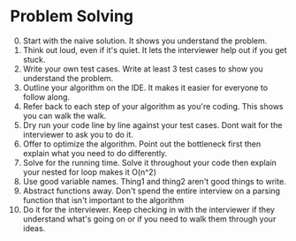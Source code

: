 # Problem Solving

0. Start with the naive solution. It shows you understand the problem.
1. Think out loud, even if it's quiet. It lets the interviewer help out if you get stuck.
2. Write your own test cases. Write at least 3 test cases to show you understand the problem.
3. Outline your algorithm on the IDE. It makes it easier for everyone to follow along.
4. Refer back to each step of your algorithm as you're coding. This shows you can walk the walk.
5. Dry run your code line by line against your test cases. Dont wait for the interviewer to ask you to do it.
6. Offer to optimize the algorithm. Point out the bottleneck first then explain what you need to do differently.
7. Solve for the running time. Solve it throughout your code then explain your nested for loop makes it O(n^2)
8. Use good variable names. Thing1 and thing2 aren't good things to write.
9. Abstract functions away. Don't spend the entire interview on a parsing function that isn't important to the algorithm
10. Do it for the interviewer. Keep checking in with the interviewer if they understand what's going on or if you need to walk them through your ideas.
